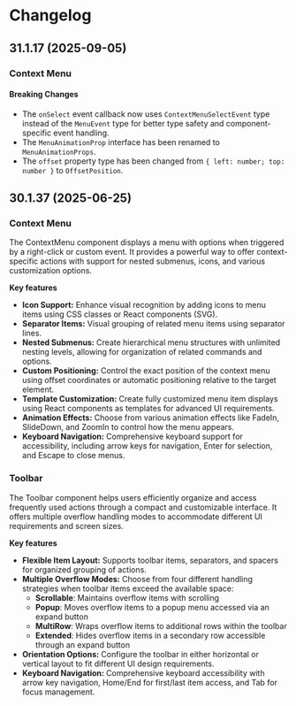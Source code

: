 # Changelog

## 31.1.17 (2025-09-05)

### Context Menu

#### Breaking Changes

- The `onSelect` event callback now uses `ContextMenuSelectEvent` type instead of the `MenuEvent` type for better type safety and component-specific event handling.
- The `MenuAnimationProp` interface has been renamed to `MenuAnimationProps`.
- The `offset` property type has been changed from `{ left: number; top: number }` to `OffsetPosition`.

## 30.1.37 (2025-06-25)

### Context Menu

The ContextMenu component displays a menu with options when triggered by a right-click or custom event. It provides a powerful way to offer context-specific actions with support for nested submenus, icons, and various customization options.

  **Key features**

  - **Icon Support:** Enhance visual recognition by adding icons to menu items using CSS classes or React components (SVG).
  - **Separator Items:** Visual grouping of related menu items using separator lines.
  - **Nested Submenus:** Create hierarchical menu structures with unlimited nesting levels, allowing for organization of related commands and options.
  - **Custom Positioning:** Control the exact position of the context menu using offset coordinates or automatic positioning relative to the target element.
  - **Template Customization:** Create fully customized menu item displays using React components as templates for advanced UI requirements.
  - **Animation Effects:** Choose from various animation effects like FadeIn, SlideDown, and ZoomIn to control how the menu appears.
  - **Keyboard Navigation:** Comprehensive keyboard support for accessibility, including arrow keys for navigation, Enter for selection, and Escape to close menus.
  
  
### Toolbar

The Toolbar component helps users efficiently organize and access frequently used actions through a compact and customizable interface. It offers multiple overflow handling modes to accommodate different UI requirements and screen sizes.

  **Key features**

  - **Flexible Item Layout:** Supports toolbar items, separators, and spacers for organized grouping of actions.
  - **Multiple Overflow Modes:** Choose from four different handling strategies when toolbar items exceed the available space:
    - **Scrollable**: Maintains overflow items with scrolling
    - **Popup**: Moves overflow items to a popup menu accessed via an expand button
    - **MultiRow**: Wraps overflow items to additional rows within the toolbar
    - **Extended**: Hides overflow items in a secondary row accessible through an expand button
  - **Orientation Options:** Configure the toolbar in either horizontal or vertical layout to fit different UI design requirements.
  - **Keyboard Navigation:** Comprehensive keyboard accessibility with arrow key navigation, Home/End for first/last item access, and Tab for focus management.
 